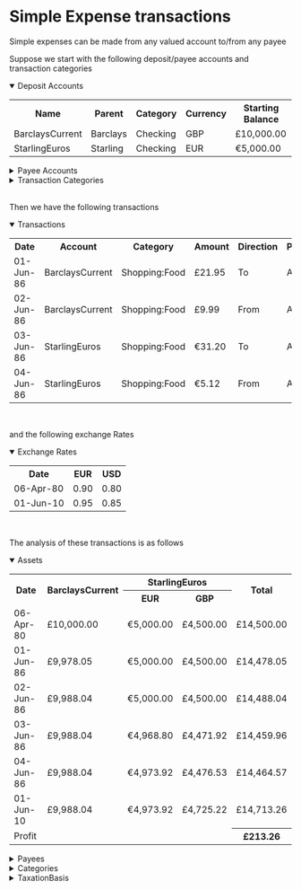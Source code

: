 # Simple Expense transactions

Simple expenses can be made from any valued account to/from any payee

Suppose we start with the following deposit/payee accounts and transaction  categories

<details open="true" name="accounts">
<summary>Deposit Accounts</summary>
<table class="defTable">
<tr><th class="defHdr">Name</th><th class="defHdr">Parent</th><th class="defHdr">Category</th><th class="defHdr">Currency</th><th class="defHdr">Starting Balance</th></tr>
<tr><td>BarclaysCurrent</td><td>Barclays</td><td>Checking</td></td><td>GBP</td><td>£10,000.00</td></tr>
<tr><td>StarlingEuros</td><td>Starling</td><td>Checking</td></td><td>EUR</td><td>€5,000.00</td></tr>
</table>
</details>
<details name="accounts">
<summary>Payee Accounts</summary>
<table class="defTable">
<tr><th class="defHdr">Name</th><th class="defHdr">Type</th></tr>
<tr><td>Barclays</td><td>Institution</td></tr>
<tr><td>Starling</td><td>Institution</td></tr>
<tr><td>ASDA</td><td>Payee</td></tr>
<tr><td>Market</td><td>Market</td></tr>
</table>
</details>
<details name="accounts">
<summary>Transaction Categories</summary>
<table class="defTable">
<tr><th class="defHdr">Name</th><th class="defHdr">Type</th></tr>
<tr><td>Market:CurrencyFluctuation</td><td>CurrencyFluctuation</td></tr>
<tr><td>Shopping:Food</td><td>Expense</td></tr>
</table>
</details>
<br>

Then we have the following transactions

<details open="true">
<summary>Transactions</summary>
<table class="defTable">
<tr><th class="defHdr">Date</th><th class="defHdr">Account</th><th class="defHdr">Category</th><th class="defHdr">Amount</th>
<th class="defHdr">Direction</th><th class="defHdr">Partner</th></tr>
<tr><td>01-Jun-86</td><td>BarclaysCurrent</td><td>Shopping:Food</td><td>£21.95</td><td>To</td><td>ASDA</td></tr>
<tr><td>02-Jun-86</td><td>BarclaysCurrent</td><td>Shopping:Food</td><td>£9.99</td><td>From</td><td>ASDA</td></tr>
<tr><td>03-Jun-86</td><td>StarlingEuros</td><td>Shopping:Food</td><td>€31.20</td><td>To</td><td>ASDA</td></tr>
<tr><td>04-Jun-86</td><td>StarlingEuros</td><td>Shopping:Food</td><td>€5.12</td><td>From</td><td>ASDA</td></tr>
</table>
</details>
<br>

and the following exchange Rates

<details open="true">
<summary>Exchange Rates</summary>
<table class="defTable">
<tr><th class="defHdr">Date</th><th class="defHdr">EUR</th><th class="defHdr">USD</th></tr>
<tr><td>06-Apr-80</td><td>0.90</td><td>0.80</td></tr>
<tr><td>01-Jun-10</td><td>0.95</td><td>0.85</td></tr>
</table>
</details>
<br>

The analysis of these transactions is as follows

<details open="true" name="analysis">
<summary>Assets</summary>
<table class="defTable">
<tr><th class="defHdr" rowspan="2">Date</th><th class="defHdr" rowspan="2">BarclaysCurrent</th>
<th class="defHdr" colspan="2">StarlingEuros</th><th class="defHdr" rowspan="2">Total</th></tr>
<tr><th class="defHdr">EUR</th><th class="defHdr">GBP</th></tr>
<tr><td>06-Apr-80</td><td>£10,000.00</td><td>€5,000.00</td><td>£4,500.00</td><td>£14,500.00</td></tr>
<tr><td>01-Jun-86</td><td>£9,978.05</td><td>€5,000.00</td><td>£4,500.00</td><td>£14,478.05</td></tr>
<tr><td>02-Jun-86</td><td>£9,988.04</td><td>€5,000.00</td><td>£4,500.00</td><td>£14,488.04</td></tr>
<tr><td>03-Jun-86</td><td>£9,988.04</td><td>€4,968.80</td><td>£4,471.92</td><td>£14,459.96</td></tr>
<tr><td>04-Jun-86</td><td>£9,988.04</td><td>€4,973.92</td><td>£4,476.53</td><td>£14,464.57</td></tr>
<tr><td>01-Jun-10</td><td>£9,988.04</td><td>€4,973.92</td><td>£4,725.22</td><td>£14,713.26</td></tr>
<tr><td colspan="4">Profit</td><th>£213.26</th></tr>
</table>
</details>

<details name="analysis">
<summary>Payees</summary>
<table class="defTable">
<tr><th class="defHdr">Date</th><th class="defHdr">ASDA</th><th class="defHdr">Market</th></tr>
<tr><td>06-Apr-80</td><td/><td/></tr>
<tr><td>01-Jun-86</td><td>-£21.95</td><td/></tr>
<tr><td>02-Jun-86</td><td>-£11.96</td><td/></tr>
<tr><td>03-Jun-86</td><td>-£40.04</td><td/></tr>
<tr><td>04-Jun-86</td><td>-£35.43</td><td/></tr>
<tr><td>01-Jun-10</td><td>-£35.43</td><td>£248.69</td></tr>
<tr><td>Profit</td><th colspan="2">£213.26</th></tr>
</table>
</details>

<details name="analysis">
<summary>Categories</summary>
<table class="defTable">
<tr><th class="defHdr">Date</th><th class="defHdr">Shopping:<br/>Food</th><th class="defHdr">Market:<br/>CurrencyFluctuation</th></tr>
<tr><td>06-Apr-80</td><td/></tr>
<tr><td>01-Jun-86</td><td>-£21.95</td><td/></tr>
<tr><td>02-Jun-86</td><td>-£11.96</td><td/></tr>
<tr><td>03-Jun-86</td><td>-£40.04</td><td/></tr>
<tr><td>04-Jun-86</td><td>-£35.43</td><td/></tr>
<tr><td>01-Jun-10</td><td>-£35.43</td><td>£248.69</td></tr>
<tr><td>Profit</td><th colspan="2">£213.26</th></tr>
</table>
</details>

<details name="analysis">
<summary>TaxationBasis</summary>
<table class="defTable">
<tr><th class="defHdr">Date</th><th class="defHdr">Expense</th><th class="defHdr">Market</th></tr>
<tr><td>06-Apr-80</td><td/><td/></tr>
<tr><td>01-Jun-86</td><td>-£21.95</td><td/></tr>
<tr><td>02-Jun-86</td><td>-£11.96</td><td/></tr>
<tr><td>03-Jun-86</td><td>-£40.04</td><td/></tr>
<tr><td>04-Jun-86</td><td>-£35.43</td><td/></tr>
<tr><td>01-Jun-10</td><td>-£35.43</td><td>£248.69</td></tr>
<tr><td>Profit</td><th colspan="2">£213.26</th></tr>
</table>
</details>
